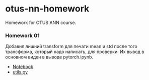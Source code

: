 # otus-nn-homework
Homework for OTUS ANN course.

### Homework 01

Добавил лишний transform для печати mean и std после того трансформа, который надо написать, для проверки. Их вывод
в основном виден в выводе pytorch.ipynb.

* [Notebook](01/pytorch.ipynb)
* [utils.py](01/utils.py)
